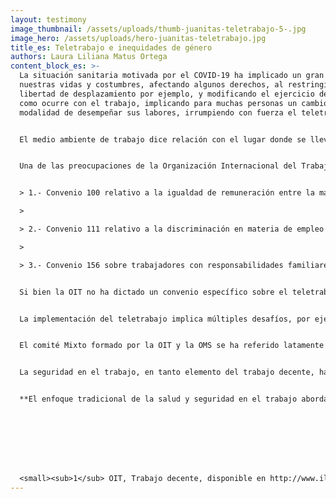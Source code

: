 ```yaml
---
layout: testimony
image_thumbnail: /assets/uploads/thumb-juanitas-teletrabajo-5-.jpg
image_hero: /assets/uploads/hero-juanitas-teletrabajo.jpg
title_es: Teletrabajo e inequidades de género
authors: Laura Liliana Matus Ortega
content_block_es: >-
  La situación sanitaria motivada por el COVID-19 ha implicado un gran cambio en
  nuestras vidas y costumbres, afectando algunos derechos, al restringir la
  libertad de desplazamiento por ejemplo, y modificando el ejercicio de otros,
  como ocurre con el trabajo, implicando para muchas personas un cambio en la
  modalidad de desempeñar sus labores, irrumpiendo con fuerza el teletrabajo. 


  El medio ambiente de trabajo dice relación con el lugar donde se lleva a cabo la actividad, noción que comprende no sólo la infraestructura del recinto laboral, sino también el entorno en que se realiza el trabajo, y, que en el caso de las teletrabajadoras es el hogar. El medio ambiente de trabajo puede constituir un factor de riesgo con injerencia en la salud ocupacional cuando las condiciones para desempeñar el trabajo no son las óptimas. Es del caso que tratándose del hogar, si bien pudiese parecer un medio ambiente ideal, la experiencia ha demostrado que tratándose de las mujeres, representa más bien una fuente de estrés y sobrecarga laboral. <em>Nuestra sociedad encarga a las mujeres las labores de cuidado, de los/as hijos/as, adultos/as mayores y personas enfermas, además de labores propias del hogar, tales como aseo, orden, compras de víveres y cocinar, lo que históricamente ha traido aparejada una doble jornada de trabajo para las mujeres, situación que no ha hecho sino exacerbar el teletrabajo. A ello se suma una situación particularmente compleja en Chile, la educación a distancia e imposibilidad de los/as niños, niñas y adolescentes, de asistir a clases presenciales, lo que ha requerido un apoyo de los padres y en particular de las madres, en la actividad escolar.</em>


  Una de las preocupaciones de la Organización Internacional del Trabajo (OIT) ha sido el trabajo decente, esto es, <q>la oportunidad de acceder a un empleo productivo que genere un ingreso justo, la seguridad en el lugar de trabajo y la protección social para las familias, mejores perspectivas de desarrollo personal e integración social, libertad para que los individuos expresen sus opiniones, se organicen y participen en las decisiones que afectan sus vidas, y la igualdad de oportunidades y trato para todos, mujeres y hombres<q><sub>1</sub>. La implementación del teletrabajo ha implicado una situación desigual entre teletrabajadores y teletrabajadoras por las circunstancias a las que se aludió en el párrafo anterior, de allí la importancia de tener presente los instrumentos dictados por la OIT que buscan eliminar las discriminaciones y romper la brecha de género en el trabajo:


  > 1.- Convenio 100 relativo a la igualdad de remuneración entre la mano de obra masculina y la mano de obra femenina por un trabajo de igual valor, adoptado en Ginebra con fecha 29 de junio de 1951, y con fecha de entrada en vigor, 23 de mayo de 1953.

  >

  > 2.- Convenio 111 relativo a la discriminación en materia de empleo y ocupación, adoptado en Ginebra con fecha 25 de junio de 1958, y con fecha de entrada en vigor, 15 de junio de 1960. En virtud de este convenio debe entenderse por discriminación cualquier distinción, exclusión o preferencia cuyo objeto sea alterar la igualdad de oportunidades ya sea en el acceso al empleo, o bien en las condiciones de trabajo.

  >

  > 3.- Convenio 156 sobre trabajadores con responsabilidades familiares, adoptado en Ginebra con fecha 23 de junio de 1981, y con fecha de entrada en vigor 11 de agosto de 1983. Este instrumento busca que los Estados implementen medidas a efectos que las personas con responsabilidades familiares puedan trabajar sin ser objeto de discriminación y procurando compatibilizar sus deberes laborales y familiares.


  Si bien la OIT no ha dictado un convenio específico sobre el teletrabajo, lo ha abordado en diversos artículos y publicaciones, especialmente con el auge del teletrabajo durante los años 2020 y 2021; asimismo, ha regulado el trabajo a domicilio, Convenio 177 y Recomendación 184, ambos de 1996. En una de estas publicaciones señala que: “El teletrabajo se define como el uso de tecnologías de la información y las comunicaciones –como teléfonos inteligentes, tabletas, computadoras portátiles y de escritorio– para trabajar fuera de las instalaciones del empleador (Eurofound y OIT, 2019). En otras palabras, el teletrabajo conlleva un trabajo realizado con la ayuda de las TIC, fuera de las instalaciones del empleador”.


  La implementación del teletrabajo implica múltiples desafíos, por ejemplo, la mantención de la productividad, el respeto a los tiempos de descanso y particularmente tratándose de las mujeres, la conciliación entre la vida privada o familiar y la vida laboral, de allí la importancia de abordar esta modalidad de trabajo con enfoque de género. Particularmente considerando que el teletrabajo en el contexto de la crisis sanitaria no ha sido voluntario ni gradual, lo que ha traído aparejado una sobre exigencia, en muchos casos un aumento de la carga laboral y dificultades para separar los tiempos de trabajo y los de descanso. Asimismo, su implementación apresurada en el contexto de la crisis sanitaria, ha implicado que los/as teletrabajadores/as en muchas ocasiones no cuentan con los instrumentos necesarios para un desempeño óptimo, además de problemas de conectividad y falta de información sobre sus derechos y deberes en este contexto.


  El comité Mixto formado por la OIT y la OMS se ha referido latamente a los factores psicosociales en el trabajo, es decir, a aquellos aspectos que pueden influir en el rendimiento y bienestar del/la trabajador/a, entre los que es posible mencionar las condiciones de trabajo. Las condiciones de trabajo son aquellos factores que influyen sobre el bienestar físico y mental de los/as trabajadores/as, verbigracia, una remuneración adecuada y el cumplimiento de los tiempos de descanso. Precisamente este último aspecto es el que exige un enfoque de género, por la doble jornada que cumplen las mujeres con responsabilidades familiares y que debe ser tomada en cuenta al momento de distribuir las cargas laborales y/o establecer la jornada laboral. En esa línea de razonamiento, si bien se valora que la ley 21.220.- sobre trabajo a distancia y teletrabajo haya regulado estas materias, transcurrido más de un año de su implementación y habiendo detectado las dificultades y riesgos laborales que para las mujeres implica esta modalidad de trabajo, se recomienda introducir normas con perspectiva de género, identificando por ejemplo, los riesgos particulares que puede traer aparejado.


  La seguridad en el trabajo, en tanto elemento del trabajo decente, ha sido objeto de preocupación de la OIT, que ha regulado la proteccion de los/as trabajadores/as contra las enfermedades, lesiones y accidentes relacionados con el trabajo. A tales efectos ha dictado convenios y recomendaciones sobre seguridad y salud en el trabajo, tanto de aplicación general, para todas las labores, como particulares, es decir, para ciertos trabajos especialmente desprotegidos como es el caso de la agricultura. Cabe destacar el Convenio 155 y su Recomendación 164, por cuanto “establecen por primera vez a nivel internacional, las bases de una politica nacional en materia de seguridad y saIud en el trabajo, que cubre todos los sectores de actividad y a todos los trabajadores, con el proposito de establecer un sistema coherente y completo para la prevencion de los riesgos en el trabajo, las lesiones por accidente y las enfermedades profesionales en las empresas“.


  **El enfoque tradicional de la salud y seguridad en el trabajo abordaba los problemas de higiene, seguridad y medicina ocupacional desde un punto de vista reactivo, es decir, como una respuesta al hecho dañoso. Más que adoptar medidas de prevención frente a un accidente del trabajo o una enfermedad profesional, buscaba la compensación de las mismas a través de indemnizaciones monetarias. Hoy en día esta concepción ha variado, poniendo el énfasis en la prevención de riesgos laborales, relevando las condiciones del trabajo y el medio ambiente en que este se realiza, como factores de incidencia en accidentes y enfermedades profesionales. De allí la importancia del Convenio 155 y su Recomendación 164, ambos instrumentos buscan aplicar una política centrada en la prevención de los riesgos laborales, más que en la reacción ante sus consecuencias. En atención a lo expuesto, el abordaje del teletrabajo con enfoque de género e identificando los riesgos que acarrea para la mujer, puede contribuir a disminuirlos y prevenir enfermedades profesionales.**








  <small><sub>1</sub> OIT, Trabajo decente, disponible en http://www.ilo.org/global/topics/decent-work/lang--es/index.htm </small>
---
```

